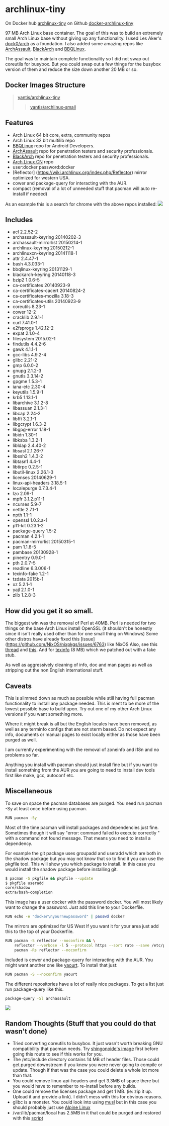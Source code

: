 # archlinux-tiny

On Docker hub [archlinux-tiny](https://registry.hub.docker.com/u/yantis/archlinux-tiny/)
on Github [docker-archlinux-tiny](https://github.com/yantis/docker-archlinux-tiny)

97 MB Arch Linux base container. The goal of this was to build an extremely small Arch Linux base without giving up any functionality.
I used Les Aker's [dock0/arch](https://github.com/dock0/arch) as a foundation.
I also added some amazing repos like [ArchAssault](https://www.archassault.org),
[BlackArch](http://blackarch.org) and [BBQLinux](http://bbqlinux.org).

The goal was to maintain complete functionality so I did not swap out coreutils for busybox.
But you could swap out a few things for the busybox version of them and reduce the size down another 20 MB or so.


## Docker Images Structure

>[yantis/archlinux-tiny](https://github.com/yantis/docker-archlinux-tiny)
>>[yantis/archlinux-small](https://github.com/yantis/docker-archlinux-small)


## Features 
* Arch Linux 64 bit core, extra, community repos
* Arch Linux 32 bit multilib repo
* [BBQLinux](http://bbqlinux.org) repo for Android Developers.
* [ArchAssault](https://www.archassault.org) repo for penetration testers and security professionals.
* [BlackArch](http://blackarch.org) repo for penetration testers and security professionals.
* [Arch Linux CN](https://github.com/archlinuxcn) repo 
* user:docker password:docker
* [Reflector] (https://wiki.archlinux.org/index.php/Reflector) mirror optimized for western USA.
* cower and package-query for interacting with the AUR. 
* compact (removal of a lot of unneeded stuff that pacman will auto re-install if needed)

As an example this is a search for chrome with the above repos installed:
![](http://yantis-scripts.s3.amazonaws.com/screenshot_20150407-030717.jpg)

## Includes
* acl 2.2.52-2
* archassault-keyring 20140202-3
* archassault-mirrorlist 20150214-1
* archlinux-keyring 20150212-1
* archlinuxcn-keyring 20141118-1
* attr 2.4.47-1
* bash 4.3.033-1
* bbqlinux-keyring 20131129-1
* blackarch-keyring 20140118-3
* bzip2 1.0.6-5
* ca-certificates 20140923-9
* ca-certificates-cacert 20140824-2
* ca-certificates-mozilla 3.18-3
* ca-certificates-utils 20140923-9
* coreutils 8.23-1
* cower 12-2
* cracklib 2.9.1-1
* curl 7.41.0-1
* e2fsprogs 1.42.12-2
* expat 2.1.0-4
* filesystem 2015.02-1
* findutils 4.4.2-6
* gawk 4.1.1-1
* gcc-libs 4.9.2-4
* glibc 2.21-2
* gmp 6.0.0-2
* gnupg 2.1.2-3
* gnutls 3.3.14-2
* gpgme 1.5.3-1
* iana-etc 2.30-4
* keyutils 1.5.9-1
* krb5 1.13.1-1
* libarchive 3.1.2-8
* libassuan 2.1.3-1
* libcap 2.24-2
* libffi 3.2.1-1
* libgcrypt 1.6.3-2
* libgpg-error 1.18-1
* libidn 1.30-1
* libksba 1.3.2-1
* libldap 2.4.40-2
* libsasl 2.1.26-7
* libssh2 1.4.3-2
* libtasn1 4.4-1
* libtirpc 0.2.5-1
* libutil-linux 2.26.1-3
* licenses 20140629-1
* linux-api-headers 3.18.5-1
* localepurge 0.7.3.4-1
* lzo 2.09-1
* mpfr 3.1.2.p11-1
* ncurses 5.9-7
* nettle 2.7.1-1
* npth 1.1-1
* openssl 1.0.2.a-1
* p11-kit 0.23.1-2
* package-query 1.5-2
* pacman 4.2.1-1
* pacman-mirrorlist 20150315-1
* pam 1.1.8-5
* pambase 20130928-1
* pinentry 0.9.0-1
* pth 2.0.7-5
* readline 6.3.006-1
* texinfo-fake 1.2-1
* tzdata 2015b-1
* xz 5.2.1-1
* yajl 2.1.0-1
* zlib 1.2.8-3

## How did you get it so small.
The biggest win was the removal of Perl at 40MB. Perl is needed for two things on the base Arch Linux install
OpenSSL (it shouldn't be honestly since it isn't really used other than for one small thing on Windows)
Some other distros have already fixed this [issue] (https://github.com/NixOS/nixpkgs/issues/6763) like NixOS 
Also, see this [thread](https://bbs.archlinux.org/viewtopic.php?id=73200) and [this](https://bugs.archlinux.org/task/14903).
And for [texinfo](http://www.gnu.org/software/texinfo) (8 MB) which we patched out with a fake stub.

As well as aggressively cleaning of info, doc and man pages as well as stripping out the non English international stuff.

## Caveats
This is slimmed down as much as possible while still having full pacman functionality to install any package needed.
This is ment to be more of the lowest possible base to build upon. Try out one of my other Arch Linux versions if you want something more.

Where it might break is all but the English locales have been removed, as well as any terminfo configs that are not xterm based.
Do not expect any info, documents or manual pages to exist locally either as those have been purged as well.

I am currently experimenting with the removal of zoneinfo and i18n and no problems so far.

Anything you install with pacman should just install fine but if you want to install something from the AUR you are going to need
to install dev tools first like make, gcc, autoconf etc.


## Miscellaneous

To save on space the pacman databases are purged. You need run pacman -Sy at least once before using pacman.

```bash
RUN pacman -Sy
```

Most of the time pacman will install packages and dependencies just fine. Sometimes though it will say 
"error: command failed to execute correctly " with a command not found message. That means you need to install a dependency.

For example the git package uses groupadd and useradd which are both in the shadow package but you may not know that so to find it you can use the pkgfile tool.
This will show you which package to install. In this case you would install the shadow package before installing git.

```bash
$ pacman -S pkgfile && pkgfile --update
$ pkgfile useradd
core/shadow
extra/bash-completion
```


This image has a user docker with the password docker. You will most likely want to change the password. Just add this line to your Dockerfile.

```bash
RUN echo -e "docker\nyournewpassword" | passwd docker
```

The mirrors are optimized for US West  If you want it for your area just add this to the top of your Dockerfile.

```bash
RUN pacman -S reflector --noconfirm && \
    reflector --verbose -l 5 --protocol https --sort rate --save /etc/pacman.d/mirrorlist && \
    pacman -Rs reflector --noconfirm
```

Included is cower and package-query for interacting with the AUR. You might want another one like
[yaourt](https://wiki.archlinux.org/index.php/Yaourt). To install that just:

```bash
RUN pacman -S --noconfirm yaourt
```

The different repositories have a lot of really nice packages. To get a list just run package-query like this.

```bash
package-query -Sl archassault
```

![](http://yantis-scripts.s3.amazonaws.com/screenshot_20150407-023220.jpg)


## Random Thoughts (Stuff that you could do that wasn't done)
* Tried converting coreutils to busybox. It just wasn't worth breaking GNU compatibility that pacman needs. 
Try [shingonoide's image](https://github.com/shingonoide/docker_archlinux-busybox) first before going this route to see if this works for you.
* The /etc/include directory contains 14 MB of header files. Those could get purged downstream if you knew you were never going to compile or update. Though if that was the case you could delete a whole lot more than that.
* You could remove linux-api-headers and get 3.3MB of space there but you would have to remember to re-install before any builds. 
* One could remove the licenses package and get 1 MB. (ie: zip it up. Upload it and provide a link). I didn't mess with this for obvious reasons.
* glibc is a monster. You could look into using [musl](http://www.musl-libc.org/faq.html) but in this case you should probably just use [Alpine Linux](http://alpinelinux.org)
* /var/lib/pacman/local has 2.5MB in it that could be purged and restored with this [script](https://bbs.archlinux.org/viewtopic.php?pid=670876)
